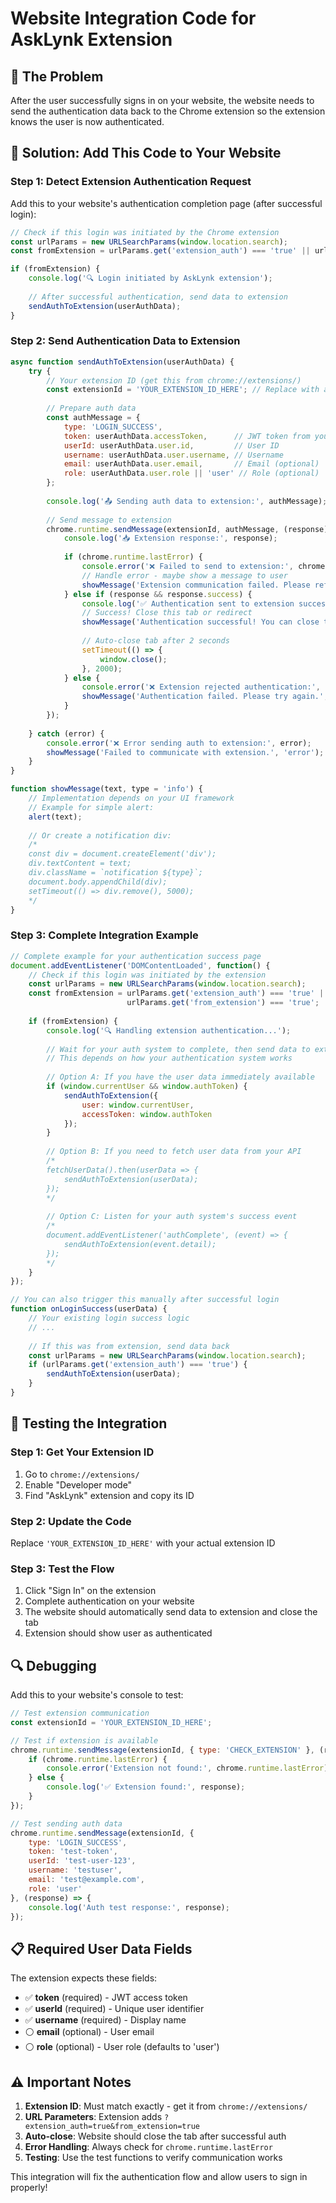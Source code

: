 # Website Integration Code for AskLynk Extension

## 🎯 The Problem
After the user successfully signs in on your website, the website needs to send the authentication data back to the Chrome extension so the extension knows the user is now authenticated.

## 🔧 Solution: Add This Code to Your Website

### Step 1: Detect Extension Authentication Request
Add this to your website's authentication completion page (after successful login):

```javascript
// Check if this login was initiated by the Chrome extension
const urlParams = new URLSearchParams(window.location.search);
const fromExtension = urlParams.get('extension_auth') === 'true' || urlParams.get('from_extension') === 'true';

if (fromExtension) {
    console.log('🔍 Login initiated by AskLynk extension');
    
    // After successful authentication, send data to extension
    sendAuthToExtension(userAuthData);
}
```

### Step 2: Send Authentication Data to Extension
```javascript
async function sendAuthToExtension(userAuthData) {
    try {
        // Your extension ID (get this from chrome://extensions/)
        const extensionId = 'YOUR_EXTENSION_ID_HERE'; // Replace with actual extension ID
        
        // Prepare auth data
        const authMessage = {
            type: 'LOGIN_SUCCESS',
            token: userAuthData.accessToken,      // JWT token from your auth system
            userId: userAuthData.user.id,         // User ID
            username: userAuthData.user.username, // Username
            email: userAuthData.user.email,       // Email (optional)
            role: userAuthData.user.role || 'user' // Role (optional)
        };
        
        console.log('📤 Sending auth data to extension:', authMessage);
        
        // Send message to extension
        chrome.runtime.sendMessage(extensionId, authMessage, (response) => {
            console.log('📥 Extension response:', response);
            
            if (chrome.runtime.lastError) {
                console.error('❌ Failed to send to extension:', chrome.runtime.lastError);
                // Handle error - maybe show a message to user
                showMessage('Extension communication failed. Please refresh and try again.', 'error');
            } else if (response && response.success) {
                console.log('✅ Authentication sent to extension successfully!');
                // Success! Close this tab or redirect
                showMessage('Authentication successful! You can close this tab.', 'success');
                
                // Auto-close tab after 2 seconds
                setTimeout(() => {
                    window.close();
                }, 2000);
            } else {
                console.error('❌ Extension rejected authentication:', response);
                showMessage('Authentication failed. Please try again.', 'error');
            }
        });
        
    } catch (error) {
        console.error('❌ Error sending auth to extension:', error);
        showMessage('Failed to communicate with extension.', 'error');
    }
}

function showMessage(text, type = 'info') {
    // Implementation depends on your UI framework
    // Example for simple alert:
    alert(text);
    
    // Or create a notification div:
    /*
    const div = document.createElement('div');
    div.textContent = text;
    div.className = `notification ${type}`;
    document.body.appendChild(div);
    setTimeout(() => div.remove(), 5000);
    */
}
```

### Step 3: Complete Integration Example

```javascript
// Complete example for your authentication success page
document.addEventListener('DOMContentLoaded', function() {
    // Check if this login was initiated by the extension
    const urlParams = new URLSearchParams(window.location.search);
    const fromExtension = urlParams.get('extension_auth') === 'true' || 
                          urlParams.get('from_extension') === 'true';
    
    if (fromExtension) {
        console.log('🔍 Handling extension authentication...');
        
        // Wait for your auth system to complete, then send data to extension
        // This depends on how your authentication system works
        
        // Option A: If you have the user data immediately available
        if (window.currentUser && window.authToken) {
            sendAuthToExtension({
                user: window.currentUser,
                accessToken: window.authToken
            });
        }
        
        // Option B: If you need to fetch user data from your API
        /*
        fetchUserData().then(userData => {
            sendAuthToExtension(userData);
        });
        */
        
        // Option C: Listen for your auth system's success event
        /*
        document.addEventListener('authComplete', (event) => {
            sendAuthToExtension(event.detail);
        });
        */
    }
});

// You can also trigger this manually after successful login
function onLoginSuccess(userData) {
    // Your existing login success logic
    // ...
    
    // If this was from extension, send data back
    const urlParams = new URLSearchParams(window.location.search);
    if (urlParams.get('extension_auth') === 'true') {
        sendAuthToExtension(userData);
    }
}
```

## 🚀 Testing the Integration

### Step 1: Get Your Extension ID
1. Go to `chrome://extensions/`
2. Enable "Developer mode"
3. Find "AskLynk" extension and copy its ID

### Step 2: Update the Code
Replace `'YOUR_EXTENSION_ID_HERE'` with your actual extension ID

### Step 3: Test the Flow
1. Click "Sign In" on the extension
2. Complete authentication on your website
3. The website should automatically send data to extension and close the tab
4. Extension should show user as authenticated

## 🔍 Debugging

Add this to your website's console to test:

```javascript
// Test extension communication
const extensionId = 'YOUR_EXTENSION_ID_HERE';

// Test if extension is available
chrome.runtime.sendMessage(extensionId, { type: 'CHECK_EXTENSION' }, (response) => {
    if (chrome.runtime.lastError) {
        console.error('Extension not found:', chrome.runtime.lastError);
    } else {
        console.log('✅ Extension found:', response);
    }
});

// Test sending auth data
chrome.runtime.sendMessage(extensionId, {
    type: 'LOGIN_SUCCESS',
    token: 'test-token',
    userId: 'test-user-123',
    username: 'testuser',
    email: 'test@example.com',
    role: 'user'
}, (response) => {
    console.log('Auth test response:', response);
});
```

## 📋 Required User Data Fields

The extension expects these fields:
- ✅ **token** (required) - JWT access token
- ✅ **userId** (required) - Unique user identifier  
- ✅ **username** (required) - Display name
- ⚪ **email** (optional) - User email
- ⚪ **role** (optional) - User role (defaults to 'user')

## ⚠️ Important Notes

1. **Extension ID**: Must match exactly - get it from `chrome://extensions/`
2. **URL Parameters**: Extension adds `?extension_auth=true&from_extension=true`
3. **Auto-close**: Website should close the tab after successful auth
4. **Error Handling**: Always check for `chrome.runtime.lastError`
5. **Testing**: Use the test functions to verify communication works

This integration will fix the authentication flow and allow users to sign in properly!